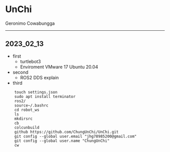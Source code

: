 # UnChi
Geronimo
Cowabungga


  - - -

## 2023_02_13
  * first
    * turtlebot3
    * Enviroment VMware 17 Ubuntu 20.04
  * second
    * ROS2 DDS explain
  * third
```
    touch settings.json
    sudo apt install terminator
    ros2/
    source~/.bashrc
    cd robot_ws
    ls
    mkdirsrc
    cb
    colcunbuild
    github https://github.com/ChungUnChi/UnChi.git
    git config --global user.email "jhg78985200@gmail.com"
    git config --global user.name "ChungUnChi"
    cw
```
